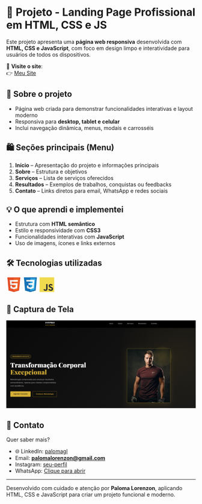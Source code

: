 # 🚀 Projeto - Landing Page Profissional em HTML, CSS e JS

Este projeto apresenta uma **página web responsiva** desenvolvida com **HTML, CSS e JavaScript**, com foco em design limpo e interatividade para usuários de todos os dispositivos.

🔗 **Visite o site**:  
👉 [Meu Site](https://landing-page-profissional-git-main-palomagls-projects.vercel.app/)

## 📖 Sobre o projeto

- Página web criada para demonstrar funcionalidades interativas e layout moderno  
- Responsiva para **desktop, tablet e celular**  
- Inclui navegação dinâmica, menus, modais e carrosséis  

## 🛍️ Seções principais (Menu)

1. **Início** – Apresentação do projeto e informações principais  
2. **Sobre** – Estrutura e objetivos 
3. **Serviços** – Lista de serviços oferecidos  
4. **Resultados** – Exemplos de trabalhos, conquistas ou feedbacks  
5. **Contato** – Links diretos para email, WhatsApp e redes sociais  

## 💡 O que aprendi e implementei

- Estrutura com **HTML semântico**  
- Estilo e responsividade com **CSS3**  
- Funcionalidades interativas com **JavaScript**  
- Uso de imagens, ícones e links externos  

## 🛠️ Tecnologias utilizadas

<p align="left">
  <img src="https://raw.githubusercontent.com/devicons/devicon/master/icons/html5/html5-original.svg" alt="HTML5" width="40" height="40"/>
  <img src="https://raw.githubusercontent.com/devicons/devicon/master/icons/css3/css3-original.svg" alt="CSS3" width="40" height="40"/>
  <img src="https://raw.githubusercontent.com/devicons/devicon/master/icons/javascript/javascript-original.svg" alt="JavaScript" width="40" height="40"/>
</p>

## 📸 Captura de Tela

![Screenshot do Site](interfase.png)  

## 📲 Contato

Quer saber mais?  

- 🌐 LinkedIn: [palomagl](https://linkedin.com/in/palomagl)  
- Email: **palomalorenzon@gmail.com**  
- Instagram: [seu-perfil](https://instagram.com/_palomagl)  
- WhatsApp: [Clique para abrir](https://wa.me/+5551998127367)

---

Desenvolvido com cuidado e atenção por **Paloma Lorenzon**, aplicando HTML, CSS e JavaScript para criar um projeto funcional e moderno.
